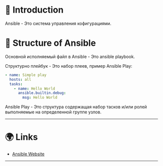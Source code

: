 # 📖 Introduction

Ansible - Это система управления кофигурациями.

# 🤔 Structure of Ansible

Основной исполняемый файл в Ansible - Это ansible playbook.

Структурно плейбук - Это набор плеев, пример Ansible Play:

```yaml
- name: Simple play
  hosts: all
  tasks:
    - name: Hello World
      ansible.builtin.debug:
        msg: Hello World
```

Ansible Play - Это структура содержащая набор тасков и/или ролей выполняемые на определенной группе узлов.

---

# 🌍 Links

- [Ansible Website](https://www.ansible.com)

---
